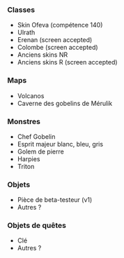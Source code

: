 ### Classes

- Skin Ofeva (compétence 140)
- Ulrath
- Erenan (screen accepted)
- Colombe (screen accepted)
- Anciens skins NR
- Anciens skins R (screen accepted)

### Maps

- Volcanos
- Caverne des gobelins de Mérulik

### Monstres

- Chef Gobelin
- Esprit majeur blanc, bleu, gris
- Golem de pierre
- Harpies
- Triton

### Objets

- Pièce de beta-testeur (v1)
- Autres ?

### Objets de quêtes

- Clé
- Autres ?
